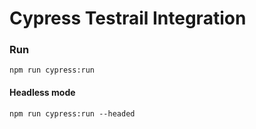 # Cypress Testrail Integration

### Run
`npm run cypress:run`

#### Headless mode
`npm run cypress:run --headed`